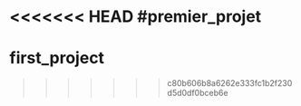 <<<<<<< HEAD
#premier_projet
=======
# first_project
>>>>>>> c80b606b8a6262e333fc1b2f230d5d0df0bceb6e
